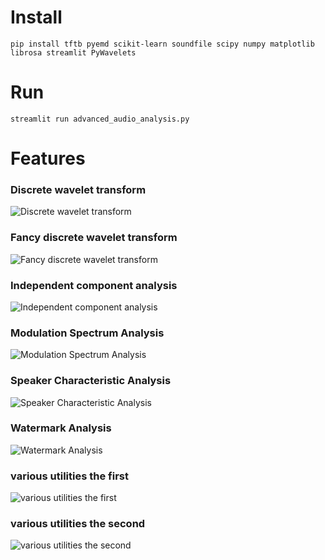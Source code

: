 # Install
```
pip install tftb pyemd scikit-learn soundfile scipy numpy matplotlib librosa streamlit PyWavelets
```

# Run
```
streamlit run advanced_audio_analysis.py
```

# Features
### Discrete wavelet transform
![Discrete wavelet transform](/DWT.png)

### Fancy discrete wavelet transform
![Fancy discrete wavelet transform](/DWT+.png)

### Independent component analysis
![Independent component analysis](/ICA.png)

### Modulation Spectrum Analysis
![Modulation Spectrum Analysis](/ModulationSpectrumAnalysis.png)

### Speaker Characteristic Analysis
![Speaker Characteristic Analysis](/SpeakerCharacteristicAnalysis.png)

### Watermark Analysis
![Watermark Analysis](/WatermarkAnalysis.png)

### various utilities the first
![various utilities the first](/utilities1.png)

### various utilities the second
![various utilities the second](/utilities2.png)
